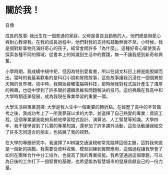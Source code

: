 # 關於我！

自傳

成長的故事:
我出生在一個普通的家庭，父母是善良且勤勉的人，他們總是用愛心與耐心教導我。在我的成長過程中，他們對我的支持和鼓勵無微不至。小時候，我是個對新事物充滿好奇心的孩子，經常會問許多「為什麼」。這種好奇心驅使我去探索各種不同的領域，從書本上的知識到生活中的實踐，無一不讓我感到新奇和興奮。

小學時期，我成績中規中矩，但因為特別愛看書，所以在語文科目上總是能脫穎而出。當時的我最喜歡看的是科幻小說和冒險故事，這些故事讓我沉浸在一個個異想天開的世界裡。初中時，我開始接觸電腦與科技，那時候我對程式設計產生了濃厚的興趣，也從中學到了許多關於邏輯思維和問題解決的技巧。這份興趣在我高中和大學時期逐漸發展，成為我現在專業學習的重要一環。

大學生活與專業選擇:
大學是我人生中一個重要的轉折點。在經歷了高中的辛苦備考之後，我成功考上了一所我夢寐以求的大學，並選擇了自己熱愛的專業：資訊工程。這個專業讓我能夠系統地學習程式設計、演算法、人工智慧等知識。大學四年，我不僅學習到了扎實的專業知識，還參加了許多課外活動，這些活動讓我結交了許多志同道合的朋友，也拓展了我的視野。

在大學的專題研究中，我選擇了AI辨識交通違規和常見路牌這個主題，這對我來說是一個新的挑戰。我需要從資料收集、模型訓練到實際應用，這個過程讓我學會了如何在團隊合作中分工協作，也提高了我的專業技能。我希望通過這個專題，可以為日後的工作打下一個堅實的基礎，也希望能為智慧城市的發展貢獻自己的一份力量。
